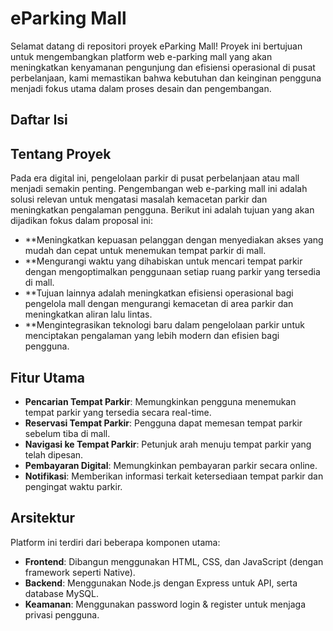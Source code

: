 # eParking Mall

Selamat datang di repositori proyek eParking Mall! Proyek ini bertujuan untuk mengembangkan platform web e-parking mall yang akan meningkatkan kenyamanan pengunjung dan efisiensi operasional di pusat perbelanjaan, kami memastikan bahwa kebutuhan dan keinginan pengguna menjadi fokus utama dalam proses desain dan pengembangan.

## Daftar Isi

## Tentang Proyek

Pada era digital ini, pengelolaan parkir di pusat perbelanjaan atau mall menjadi semakin penting. Pengembangan web e-parking mall ini adalah solusi relevan untuk mengatasi masalah kemacetan parkir dan meningkatkan pengalaman pengguna. 
Berikut ini adalah tujuan yang akan dijadikan fokus dalam proposal ini:
- **Meningkatkan kepuasan pelanggan dengan menyediakan akses yang mudah dan cepat untuk menemukan tempat parkir di mall.
- **Mengurangi waktu yang dihabiskan untuk mencari tempat parkir dengan mengoptimalkan penggunaan setiap ruang parkir yang tersedia di mall.
- **Tujuan lainnya adalah meningkatkan efisiensi operasional bagi pengelola mall dengan mengurangi kemacetan di area parkir dan meningkatkan aliran lalu lintas.
- **Mengintegrasikan teknologi baru dalam pengelolaan parkir untuk menciptakan pengalaman yang lebih modern dan efisien bagi pengguna.

## Fitur Utama
- **Pencarian Tempat Parkir**: Memungkinkan pengguna menemukan tempat parkir yang tersedia secara real-time.
- **Reservasi Tempat Parkir**: Pengguna dapat memesan tempat parkir sebelum tiba di mall.
- **Navigasi ke Tempat Parkir**: Petunjuk arah menuju tempat parkir yang telah dipesan.
- **Pembayaran Digital**: Memungkinkan pembayaran parkir secara online.
- **Notifikasi**: Memberikan informasi terkait ketersediaan tempat parkir dan pengingat waktu parkir.

## Arsitektur
Platform ini terdiri dari beberapa komponen utama:
- **Frontend**: Dibangun menggunakan HTML, CSS, dan JavaScript (dengan framework seperti Native).
- **Backend**: Menggunakan Node.js dengan Express untuk API, serta database MySQL.
- **Keamanan**: Menggunakan password login & register untuk menjaga privasi pengguna.
